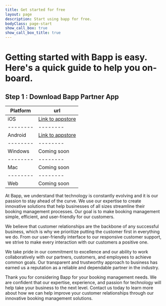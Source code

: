 ```yaml
---
title: Get started for free
layout: page
description: Start using bapp for free.
bodyClass: page-start
show_call_box: true
show_call_box_title: true
---
```


# Getting started with Bapp is easy. Here's a quick guide to help you on-board.

## Step 1 : Download Bapp Partner App



| Platform | url | 
| -------- | -------- | 
| iOS      | [Link to appstore](https://apps.apple.com/ae/app/bapp-partner/id1605110879)   |
| -------- | -------- | 
| Android      | [Link to appstore](https://play.google.com/store/apps/details?id=com.bigmints.bapp.partner)     |
| -------- | -------- | 
| Windows      | Coming soon     |
| -------- | -------- | 
| Mac     | Coming soon     |
| -------- | -------- | 
| Web     | Coming soon     |





At Bapp, we understand that technology is constantly evolving and it is our passion to stay ahead of the curve. We use our expertise to create innovative solutions that help businesses of all sizes streamline their booking management processes. Our goal is to make booking management simple, efficient, and user-friendly for our customers.

We believe that customer relationships are the backbone of any successful business, which is why we prioritize putting the customer first in everything we do. From our user-friendly interface to our responsive customer support, we strive to make every interaction with our customers a positive one.

We take pride in our commitment to excellence and our ability to work collaboratively with our partners, customers, and employees to achieve common goals. Our transparent and trustworthy approach to business has earned us a reputation as a reliable and dependable partner in the industry.

Thank you for considering Bapp for your booking management needs. We are confident that our expertise, experience, and passion for technology will help take your business to the next level. Contact us today to learn more about how we can help improve your customer relationships through our innovative booking management solutions.
